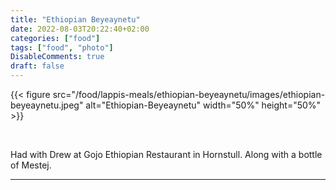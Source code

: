 ```yaml
---
title: "Ethiopian Beyeaynetu"
date: 2022-08-03T20:22:40+02:00
categories: ["food"]
tags: ["food", "photo"]
DisableComments: true
draft: false
---
```


{{< figure src="/food/lappis-meals/ethiopian-beyeaynetu/images/ethiopian-beyeaynetu.jpeg" alt="Ethiopian-Beyeaynetu" width="50%" height="50%" >}}

<br>

Had with Drew at Gojo Ethiopian Restaurant in Hornstull. Along with a bottle of Mestej.

---